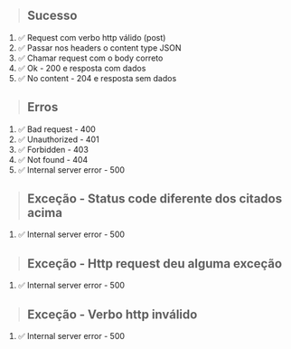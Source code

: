 > ## Sucesso
1. ✅ Request com verbo http válido (post)
2. ✅ Passar nos headers o content type JSON
3. ✅ Chamar request com o body correto
4. ✅ Ok - 200 e resposta com dados
5. ✅ No content - 204 e resposta sem dados

> ## Erros
1. ✅ Bad request - 400
2. ✅ Unauthorized - 401
3. ✅ Forbidden - 403
4. ✅ Not found - 404
5. ✅ Internal server error - 500

> ## Exceção - Status code diferente dos citados acima
1. ✅ Internal server error - 500

> ## Exceção - Http request deu alguma exceção
1. ✅ Internal server error - 500

> ## Exceção - Verbo http inválido
1. ✅ Internal server error - 500